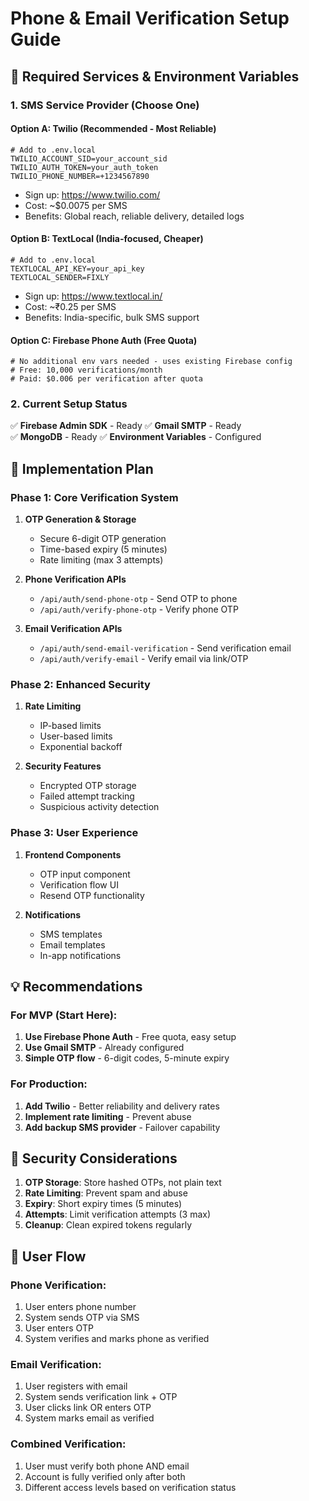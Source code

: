# Phone & Email Verification Setup Guide

## 🔧 Required Services & Environment Variables

### 1. **SMS Service Provider (Choose One)**

#### Option A: Twilio (Recommended - Most Reliable)
```env
# Add to .env.local
TWILIO_ACCOUNT_SID=your_account_sid
TWILIO_AUTH_TOKEN=your_auth_token
TWILIO_PHONE_NUMBER=+1234567890
```
- Sign up: https://www.twilio.com/
- Cost: ~$0.0075 per SMS
- Benefits: Global reach, reliable delivery, detailed logs

#### Option B: TextLocal (India-focused, Cheaper)
```env
# Add to .env.local
TEXTLOCAL_API_KEY=your_api_key
TEXTLOCAL_SENDER=FIXLY
```
- Sign up: https://www.textlocal.in/
- Cost: ~₹0.25 per SMS
- Benefits: India-specific, bulk SMS support

#### Option C: Firebase Phone Auth (Free Quota)
```env
# No additional env vars needed - uses existing Firebase config
# Free: 10,000 verifications/month
# Paid: $0.006 per verification after quota
```

### 2. **Current Setup Status**
✅ **Firebase Admin SDK** - Ready
✅ **Gmail SMTP** - Ready  
✅ **MongoDB** - Ready
✅ **Environment Variables** - Configured

## 🚀 Implementation Plan

### Phase 1: Core Verification System
1. **OTP Generation & Storage**
   - Secure 6-digit OTP generation
   - Time-based expiry (5 minutes)
   - Rate limiting (max 3 attempts)

2. **Phone Verification APIs**
   - `/api/auth/send-phone-otp` - Send OTP to phone
   - `/api/auth/verify-phone-otp` - Verify phone OTP

3. **Email Verification APIs**
   - `/api/auth/send-email-verification` - Send verification email
   - `/api/auth/verify-email` - Verify email via link/OTP

### Phase 2: Enhanced Security
1. **Rate Limiting**
   - IP-based limits
   - User-based limits
   - Exponential backoff

2. **Security Features**
   - Encrypted OTP storage
   - Failed attempt tracking
   - Suspicious activity detection

### Phase 3: User Experience
1. **Frontend Components**
   - OTP input component
   - Verification flow UI
   - Resend OTP functionality

2. **Notifications**
   - SMS templates
   - Email templates
   - In-app notifications

## 💡 Recommendations

### For MVP (Start Here):
1. **Use Firebase Phone Auth** - Free quota, easy setup
2. **Use Gmail SMTP** - Already configured
3. **Simple OTP flow** - 6-digit codes, 5-minute expiry

### For Production:
1. **Add Twilio** - Better reliability and delivery rates
2. **Implement rate limiting** - Prevent abuse
3. **Add backup SMS provider** - Failover capability

## 🔐 Security Considerations

1. **OTP Storage**: Store hashed OTPs, not plain text
2. **Rate Limiting**: Prevent spam and abuse
3. **Expiry**: Short expiry times (5 minutes)
4. **Attempts**: Limit verification attempts (3 max)
5. **Cleanup**: Clean expired tokens regularly

## 📱 User Flow

### Phone Verification:
1. User enters phone number
2. System sends OTP via SMS
3. User enters OTP
4. System verifies and marks phone as verified

### Email Verification:
1. User registers with email
2. System sends verification link + OTP
3. User clicks link OR enters OTP
4. System marks email as verified

### Combined Verification:
1. User must verify both phone AND email
2. Account is fully verified only after both
3. Different access levels based on verification status